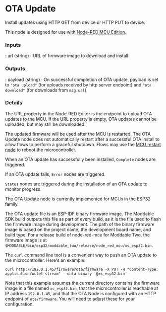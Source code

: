 # OTA Update

Install updates using HTTP GET from device or HTTP PUT to device.

This node is designed for use with [Node-RED MCU Edition](https://github.com/phoddie/node_red_mcu).

### Inputs

: url (string) :  URL of firmware image to download and install

### Outputs

: payload (string) :  On successful completion of OTA update, payload is set to `"ota upload"` (for uploads received by http server endpoint) and `"ota download"` (for downloads from `msg.url`).

### Details

The URL property in the Node-RED Editor is the endpoint to upload OTA updates to the MCU. If the URL property is empty, OTA updates cannot be uploaded, but may still be downloaded.

The updated firmware will be used after the MCU is restarted. The OTA Update node does not automatically restart after a successful OTA install to allow flows to perform a graceful shutdown. Flows may use the [MCU restart node](https://flows.nodered.org/node/@moddable-node-red/mcu_restart) to reboot the microcontroller.

When an OTA update has successfully been installed, `Complete` nodes are triggered.

If an OTA update fails, `Error` nodes are triggered.

`Status` nodes are triggered during the installation of an OTA update to monitor progress.

The OTA Update node is currently implemented for MCUs in the ESP32 family.

The OTA update file is an ESP-IDF binary firmware image. The Moddable SDK build outputs this file as part of every build, as it is the file used to flash the firmware image during development. The path of the binary firmware image is based on the project name, the development board name, and build type. For a release build of node-red-mcu for Moddable Two, the firmware image is at `$MODDABLE/bin/esp32/moddable_two/release/node_red_mcu/xs_esp32.bin`.

The `curl` command line tool is a convenient way to push an OTA update to the microcontroller. Here's an example:

```
curl http://192.0.1.45/firmware/ota/firmware -X PUT -H "Content-Type: application/octet-stream" --data-binary '@xs_esp32.bin'
```

Note that this example assumes the current directory contains the firmware image in a file named `xs_esp32.bin`, that the microcontroller is reachable at IP address `192.0.1.45`, and that the OTA Node is configured with an HTTP endpoint of `ota/firmware`. You will need to adjust these for your configuration.
